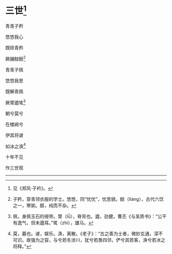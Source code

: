    

# 三世[^1]

青青子矜

悠悠我心

既除青矜

厥脯䣼醇[^2]

青青子佩

悠悠我思

既解青佩

厥膂遒骘[^3]

朝兮莫兮

在楼阙兮

伊其将谑

如冰之涣[^4]

十年不见

作三世观

* * *

[^1]: 见《郑风·子衿》。
[^2]: 子矜，穿青领衣服的学士。悠悠，同“忧忧”，忧思貌。䣼（liáng），古代六饮之一，寒粥。醇，纯而不杂。
[^3]: 佩，身佩玉石的绶带。膂（lǚ），脊背也。遒，劲健。曹丕《与吴质书》：“公干有逸气，但未遒耳。”骘（zhì），雄马。
[^4]: 莫，暮也。谑，娱乐。涣，离散。《老子》：“古之善为士者，微妙玄通，深不可识。故强为之容，与兮若冬涉川，犹兮若畏四邻，俨兮其若客，涣兮若冰之将释。”